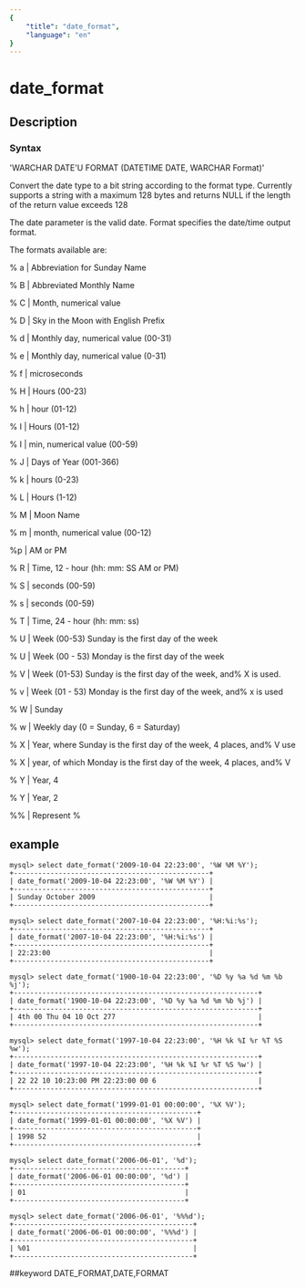 ```yaml
---
{
    "title": "date_format",
    "language": "en"
}
---
```


<!-- 
Licensed to the Apache Software Foundation (ASF) under one
or more contributor license agreements.  See the NOTICE file
distributed with this work for additional information
regarding copyright ownership.  The ASF licenses this file
to you under the Apache License, Version 2.0 (the
"License"); you may not use this file except in compliance
with the License.  You may obtain a copy of the License at

  http://www.apache.org/licenses/LICENSE-2.0

Unless required by applicable law or agreed to in writing,
software distributed under the License is distributed on an
"AS IS" BASIS, WITHOUT WARRANTIES OR CONDITIONS OF ANY
KIND, either express or implied.  See the License for the
specific language governing permissions and limitations
under the License.
-->

# date_format
## Description
### Syntax

'WARCHAR DATE'U FORMAT (DATETIME DATE, WARCHAR Format)'


Convert the date type to a bit string according to the format type.
Currently supports a string with a maximum 128 bytes and returns NULL if the length of the return value exceeds 128

The date parameter is the valid date. Format specifies the date/time output format.

The formats available are:

% a | Abbreviation for Sunday Name

% B | Abbreviated Monthly Name

% C | Month, numerical value

% D | Sky in the Moon with English Prefix

% d | Monthly day, numerical value (00-31)

% e | Monthly day, numerical value (0-31)

% f | microseconds

% H | Hours (00-23)

% h | hour (01-12)

% I | Hours (01-12)

% I | min, numerical value (00-59)

% J | Days of Year (001-366)

% k | hours (0-23)

% L | Hours (1-12)

% M | Moon Name

% m | month, numerical value (00-12)

%p | AM or PM

% R | Time, 12 - hour (hh: mm: SS AM or PM)

% S | seconds (00-59)

% s | seconds (00-59)

% T | Time, 24 - hour (hh: mm: ss)

% U | Week (00-53) Sunday is the first day of the week

% U | Week (00 - 53) Monday is the first day of the week

% V | Week (01-53) Sunday is the first day of the week, and% X is used.

% v | Week (01 - 53) Monday is the first day of the week, and% x is used

% W | Sunday

% w | Weekly day (0 = Sunday, 6 = Saturday)

% X | Year, where Sunday is the first day of the week, 4 places, and% V use

% X | year, of which Monday is the first day of the week, 4 places, and% V

% Y | Year, 4

% Y | Year, 2

%%  | Represent %

## example

```
mysql> select date_format('2009-10-04 22:23:00', '%W %M %Y');
+------------------------------------------------+
| date_format('2009-10-04 22:23:00', '%W %M %Y') |
+------------------------------------------------+
| Sunday October 2009                            |
+------------------------------------------------+

mysql> select date_format('2007-10-04 22:23:00', '%H:%i:%s');
+------------------------------------------------+
| date_format('2007-10-04 22:23:00', '%H:%i:%s') |
+------------------------------------------------+
| 22:23:00                                       |
+------------------------------------------------+

mysql> select date_format('1900-10-04 22:23:00', '%D %y %a %d %m %b %j');
+------------------------------------------------------------+
| date_format('1900-10-04 22:23:00', '%D %y %a %d %m %b %j') |
+------------------------------------------------------------+
| 4th 00 Thu 04 10 Oct 277                                   |
+------------------------------------------------------------+

mysql> select date_format('1997-10-04 22:23:00', '%H %k %I %r %T %S %w');
+------------------------------------------------------------+
| date_format('1997-10-04 22:23:00', '%H %k %I %r %T %S %w') |
+------------------------------------------------------------+
| 22 22 10 10:23:00 PM 22:23:00 00 6                         |
+------------------------------------------------------------+

mysql> select date_format('1999-01-01 00:00:00', '%X %V'); 
+---------------------------------------------+
| date_format('1999-01-01 00:00:00', '%X %V') |
+---------------------------------------------+
| 1998 52                                     |
+---------------------------------------------+

mysql> select date_format('2006-06-01', '%d');
+------------------------------------------+
| date_format('2006-06-01 00:00:00', '%d') |
+------------------------------------------+
| 01                                       |
+------------------------------------------+

mysql> select date_format('2006-06-01', '%%%d');
+--------------------------------------------+
| date_format('2006-06-01 00:00:00', '%%%d') |
+--------------------------------------------+
| %01                                        |
+--------------------------------------------+
```
##keyword
DATE_FORMAT,DATE,FORMAT
